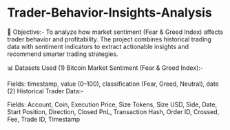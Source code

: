 # Trader-Behavior-Insights-Analysis

🧠 Objective:-
To analyze how market sentiment (Fear & Greed Index) affects trader behavior and profitability. The project combines historical trading data with sentiment indicators to extract actionable insights and recommend smarter trading strategies.

📊 Datasets Used
(1) Bitcoin Market Sentiment (Fear & Greed Index):-

Fields: timestamp, value (0–100), classification (Fear, Greed, Neutral), date
(2) Historical Trader Data:-

Fields: Account, Coin, Execution Price, Size Tokens, Size USD, Side, Date, Start Position, Direction, Closed PnL, Transaction Hash, Order ID, Crossed, Fee, Trade ID, Timestamp

